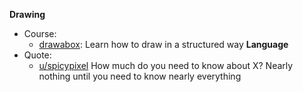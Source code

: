 **Drawing**
- Course:
  - [drawabox](https://drawabox.com/): Learn how to draw in a structured way
**Language**
- Quote:
  - [u/spicypixel](https://www.reddit.com/r/devops/comments/1h0g08m/comment/lz5g8bn/?utm_source=share&utm_medium=web3x&utm_name=web3xcss&utm_term=1&utm_content=share_button) How much do you need to know about X? Nearly nothing until you need to know nearly everything
